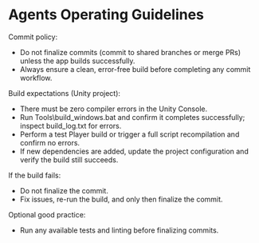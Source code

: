 # Agents Operating Guidelines

Commit policy:
- Do not finalize commits (commit to shared branches or merge PRs) unless the app builds successfully.
- Always ensure a clean, error-free build before completing any commit workflow.

Build expectations (Unity project):
- There must be zero compiler errors in the Unity Console.
- Run Tools\build_windows.bat and confirm it completes successfully; inspect build_log.txt for errors.
- Perform a test Player build or trigger a full script recompilation and confirm no errors.
- If new dependencies are added, update the project configuration and verify the build still succeeds.

If the build fails:
- Do not finalize the commit.
- Fix issues, re-run the build, and only then finalize the commit.

Optional good practice:
- Run any available tests and linting before finalizing commits.
